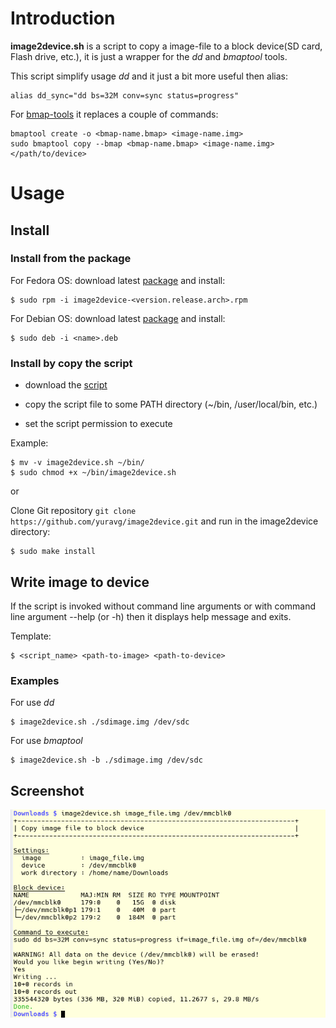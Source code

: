 # Introduction

**image2device.sh** is a script to copy a image-file to a block device(SD card, Flash drive, etc.),
it is just a wrapper for the *dd* and *bmaptool* tools.

This script simplify usage *dd* and it just a bit more useful then alias:

    alias dd_sync="dd bs=32M conv=sync status=progress"

For [bmap-tools](https://github.com/intel/bmap-tools) it replaces a couple of commands:

    bmaptool create -o <bmap-name.bmap> <image-name.img>
    sudo bmaptool copy --bmap <bmap-name.bmap> <image-name.img> </path/to/device>

# Usage

## Install

### Install from the package

For Fedora OS: download latest [package](https://github.com/yuravg/image2device/releases) and install:

    $ sudo rpm -i image2device-<version.release.arch>.rpm

For Debian OS: download latest [package](https://github.com/yuravg/image2device/releases) and install:

    $ sudo deb -i <name>.deb


### Install by copy the script

- download the [script](https://raw.githubusercontent.com/yuravg/image2device/master/image2device.sh)

- copy the script file to some PATH directory (~/bin, /user/local/bin, etc.)

- set the script permission to execute

Example:

    $ mv -v image2device.sh ~/bin/
    $ sudo chmod +x ~/bin/image2device.sh

or

Clone Git repository `git clone https://github.com/yuravg/image2device.git` and run in the image2device directory:

    $ sudo make install

## Write image to device

If the script is invoked without command line arguments or
with command line argument --help (or -h) then it displays help message and exits.

Template:

    $ <script_name> <path-to-image> <path-to-device>

### Examples

For use *dd*

    $ image2device.sh ./sdimage.img /dev/sdc

For use *bmaptool*

    $ image2device.sh -b ./sdimage.img /dev/sdc

## Screenshot

![screenshot](img/image2device.png)
